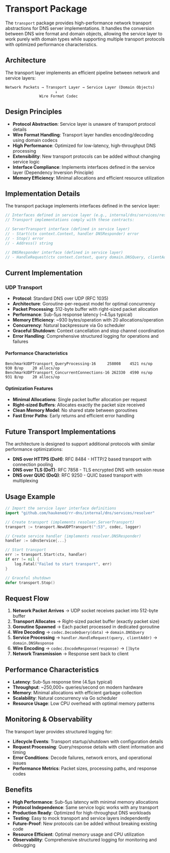 # Transport Package

The `transport` package provides high-performance network transport abstractions for DNS server implementations. It handles the conversion between DNS wire format and domain objects, allowing the service layer to work purely with domain types while supporting multiple transport protocols with optimized performance characteristics.

## Architecture

The transport layer implements an efficient pipeline between network and service layers:

```
Network Packets → Transport Layer → Service Layer (Domain Objects)
                      ↓
               Wire Format Codec
```

## Design Principles

- **Protocol Abstraction**: Service layer is unaware of transport protocol details
- **Wire Format Handling**: Transport layer handles encoding/decoding using domain codecs
- **High Performance**: Optimized for low-latency, high-throughput DNS processing
- **Extensibility**: New transport protocols can be added without changing service logic
- **Interface Compliance**: Implements interfaces defined in the service layer (Dependency Inversion Principle)
- **Memory Efficiency**: Minimal allocations and efficient resource utilization

## Implementation Details

The transport package implements interfaces defined in the service layer:

```go
// Interfaces defined in service layer (e.g., internal/dns/services/resolver)
// Transport implementations comply with these contracts:

// ServerTransport interface (defined in service layer)
// - Start(ctx context.Context, handler DNSResponder) error
// - Stop() error  
// - Address() string

// DNSResponder interface (defined in service layer)
// - HandleRequest(ctx context.Context, query domain.DNSQuery, clientAddr net.Addr) domain.DNSResponse
```

## Current Implementation

### UDP Transport
- **Protocol**: Standard DNS over UDP (RFC 1035)
- **Architecture**: Goroutine-per-request model for optimal concurrency
- **Packet Processing**: 512-byte buffer with right-sized packet allocation
- **Performance**: Sub-5μs response latency (~4.5μs typical)
- **Memory Efficiency**: ~930 bytes/operation with 20 allocations/operation
- **Concurrency**: Natural backpressure via Go scheduler
- **Graceful Shutdown**: Context cancellation and stop channel coordination
- **Error Handling**: Comprehensive structured logging for operations and failures

#### Performance Characteristics
```
BenchmarkUDPTransport_QueryProcessing-16     258008    4521 ns/op    930 B/op    20 allocs/op
BenchmarkUDPTransport_ConcurrentConnections-16 262330  4590 ns/op    931 B/op    20 allocs/op
```

#### Optimization Features
- **Minimal Allocations**: Single packet buffer allocation per request
- **Right-sized Buffers**: Allocates exactly the packet size received
- **Clean Memory Model**: No shared state between goroutines
- **Fast Error Paths**: Early returns and efficient error handling

## Future Transport Implementations

The architecture is designed to support additional protocols with similar performance optimizations:

- **DNS over HTTPS (DoH)**: RFC 8484 - HTTP/2 based transport with connection pooling
- **DNS over TLS (DoT)**: RFC 7858 - TLS encrypted DNS with session reuse
- **DNS over QUIC (DoQ)**: RFC 9250 - QUIC based transport with multiplexing

## Usage Example

```go
// Import the service layer interface definitions
import "github.com/haukened/rr-dns/internal/dns/services/resolver"

// Create transport (implements resolver.ServerTransport)
transport := transport.NewUDPTransport(":53", codec, logger)

// Create service handler (implements resolver.DNSResponder)
handler := &dnsService{...}

// Start transport
err := transport.Start(ctx, handler)
if err != nil {
    log.Fatal("Failed to start transport", err)
}

// Graceful shutdown
defer transport.Stop()
```

## Request Flow

1. **Network Packet Arrives** → UDP socket receives packet into 512-byte buffer
2. **Transport Allocates** → Right-sized packet buffer (exactly packet size)
3. **Goroutine Spawned** → Each packet processed in dedicated goroutine
4. **Wire Decoding** → `codec.DecodeQuery(data)` → `domain.DNSQuery`
5. **Service Processing** → `handler.HandleRequest(query, clientAddr)` → `domain.DNSResponse`
6. **Wire Encoding** → `codec.EncodeResponse(response)` → `[]byte`
7. **Network Transmission** → Response sent back to client

## Performance Characteristics

- **Latency**: Sub-5μs response time (4.5μs typical)
- **Throughput**: ~250,000+ queries/second on modern hardware
- **Memory**: Minimal allocations with efficient garbage collection
- **Scalability**: Natural concurrency via Go scheduler
- **Resource Usage**: Low CPU overhead with optimal memory patterns

## Monitoring & Observability

The transport layer provides structured logging for:
- **Lifecycle Events**: Transport startup/shutdown with configuration details
- **Request Processing**: Query/response details with client information and timing
- **Error Conditions**: Decode failures, network errors, and operational issues
- **Performance Metrics**: Packet sizes, processing paths, and response codes

## Benefits

- **High Performance**: Sub-5μs latency with minimal memory allocations
- **Protocol Independence**: Same service logic works with any transport
- **Production Ready**: Optimized for high-throughput DNS workloads
- **Testing**: Easy to mock transport and service layers independently
- **Future-Proof**: New protocols can be added without breaking existing code
- **Resource Efficient**: Optimal memory usage and CPU utilization
- **Observability**: Comprehensive structured logging for monitoring and debugging
